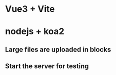 # Vue3 + Vite
# nodejs + koa2

## Large files are uploaded in blocks

## Start the server for testing